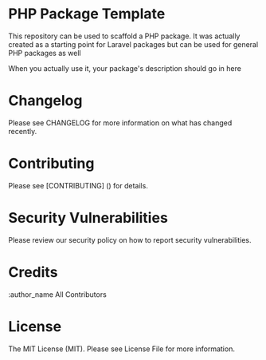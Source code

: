 # PHP Package Template
This repository can be used to scaffold a PHP package. It was actually created as a starting point for Laravel packages but can be used for general PHP packages as well

When you actually use it, your package's description should go in here

# Changelog
Please see CHANGELOG for more information on what has changed recently.

# Contributing
Please see [CONTRIBUTING] () for details.

# Security Vulnerabilities
Please review our security policy on how to report security vulnerabilities.

# Credits
:author_name
All Contributors

# License
The MIT License (MIT). Please see License File for more information.